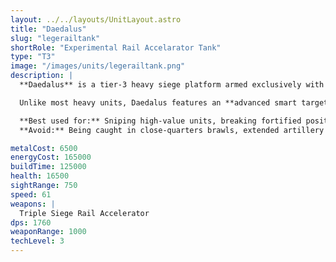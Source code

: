 ```yaml
---
layout: ../../layouts/UnitLayout.astro
title: "Daedalus"
slug: "legerailtank"
shortRole: "Experimental Rail Accelarator Tank"
type: "T3"
image: "/images/units/legerailtank.png"
description: |
  **Daedalus** is a tier-3 heavy siege platform armed exclusively with triple-linked **Siege Rail Accelerators**. These hypervelocity railguns punch through armor and fortifications with devastating accuracy, functioning as long-range energy slugs that can penetrate lined-up targets.  

  Unlike most heavy units, Daedalus features an **advanced smart targeting system**: within each burst, it can automatically retarget its railgun shots to avoid overkill. This ensures maximum damage efficiency, preventing wasted fire on enemies already crippled or destroyed in the opening hits.  

  **Best used for:** Sniping high-value units, breaking fortified positions, precision long-range fire support  
  **Avoid:** Being caught in close-quarters brawls, extended artillery duels without cover, energy starvation

metalCost: 6500
energyCost: 165000
buildTime: 125000
health: 16500
sightRange: 750
speed: 61
weapons: |
  Triple Siege Rail Accelerator  
dps: 1760
weaponRange: 1000
techLevel: 3
---
```

